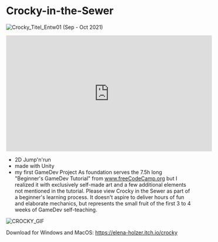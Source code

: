 # Crocky-in-the-Sewer
![Crocky_Titel_Entw01](https://user-images.githubusercontent.com/98030917/150504393-f19ac0f9-7a7e-4c3c-8b3b-24eb998ddb28.JPG)
(Sep - Oct 2021)

<iframe width="560" height="315" src="https://www.youtube.com/embed/xWhn3w2hFZg?controls=0" title="YouTube video player" frameborder="0" allow="accelerometer; autoplay; clipboard-write; encrypted-media; gyroscope; picture-in-picture" allowfullscreen></iframe>

- 2D Jump'n'run
- made with Unity
- my first GameDev Project
As foundation serves the 7.5h long "Beginner's GameDev Tutorial" from www.freeCodeCamp.org but I realized it with exclusively self-made art and a few additional elements not mentioned in the tutorial.
Please view Crocky in the Sewer as part of a beginner's learning process. It doesn't aspire to deliver hours of fun and elaborate mechanics, but represents the small fruit of the first 3 to 4 weeks of GameDev self-teaching.

![CROCKY_GIF](https://user-images.githubusercontent.com/98030917/150504162-921b9865-b1c0-4a7d-9a98-728922bb1c33.gif)

Download for Windows and MacOS: https://elena-holzer.itch.io/crocky
